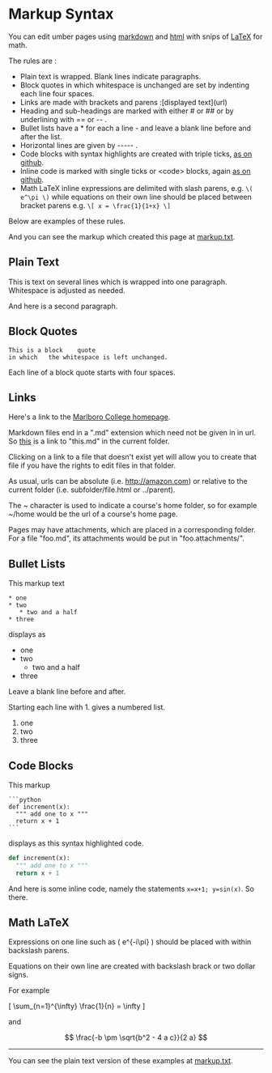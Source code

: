 Markup Syntax
=============

You can edit umber pages using [markdown](https://github.com/adam-p/markdown-here/wiki/Markdown-Cheatsheet) and [html](https://en.wikipedia.org/wiki/HTML) with snips of [LaTeX](https://en.wikipedia.org/wiki/LaTeX) for math.

The rules are :

* Plain text is wrapped. Blank lines indicate paragraphs.
* Block quotes in which whitespace is unchanged are set by indenting each line four spaces.
* Links are made with brackets and parens :&#91;displayed text&#93;(url)
* Heading and sub-headings are marked with either # or ## or by underlining with == or -- .
* Bullet lists have a * for each a line - and leave a blank line before and after the list.
* Horizontal lines are given by ----- .
* Code blocks with syntax highlights are created with triple ticks, [as on github](https://help.github.com/articles/creating-and-highlighting-code-blocks/).
* Inline code is marked with single ticks or &lt;code&gt; blocks, again [as on github](https://help.github.com/articles/basic-writing-and-formatting-syntax/#quoting-code).
* Math LaTeX inline expressions are delimited with slash parens, e.g. `\(  e^\pi \)` while equations on their own line should be placed between bracket parens e.g. `\[ x = \frac{1}{1+x} \]`

Below are examples of these rules. 

And you can see the markup which created this page at [markup.txt](markup.txt).

Plain Text
----------

This is text 
on several lines
which is wrapped into one   paragraph. Whitespace is adjusted as needed.

And here is a second paragraph.


Block Quotes
------------

    This is a block    quote
    in which   the whitespace is left unchanged.

Each line of a block quote starts with four spaces.

Links
-----

Here's a link to the [Marlboro College homepage](https://www.marlboro.edu). 

Markdown files end in a ".md" extension which need not be given in in url. 
So [this](this) is a link to "this.md" in the current folder.

Clicking on a link to a file that doesn't exist yet will allow you to 
create that file if you have the rights to edit files in that folder.

As usual, urls can be absolute (i.e. http://amazon.com) or relative 
to the current folder (i.e. subfolder/file.html or ../parent). 

The &#126; character is used to indicate a course's home folder, so 
for example &#126;/home would be the url of a course's home page.

Pages may have attachments, which are placed in a corresponding folder.
For a file "foo.md", its attachments would be put in "foo.attachments/".

Bullet Lists
------------

This markup text

    * one
    * two
       * two and a half
    * three

displays as

* one
* two
  * two and a half
* three

Leave a blank line before and after.

Starting each line with 1. gives a numbered list.

1. one
1. two
1. three


Code Blocks
-----------

This markup

    ```python
    def increment(x):
      """ add one to x """
      return x + 1
    ```

displays as this syntax highlighted code.

```python
def increment(x):
  """ add one to x """
  return x + 1
```

And here is some inline code, namely the statements `x=x+1; y=sin(x)`. So there.

Math LaTeX
----------

Expressions on one line such as \( e^{-i\pi} \) should be placed with within backslash parens.

Equations on their own line are created with backslash brack or two dollar signs.

For example

\[ \sum_{n=1}^{\infty} \frac{1}{n} = \infty \]

and

$$ \frac{-b \pm \sqrt{b^2 - 4 a c}}{2 a} $$

----------

You can see the plain text version of these examples at [markup.txt](markup.txt).






